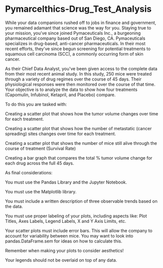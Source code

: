 # Pymarcelthics-Drug_Test_Analysis

While your data companions rushed off to jobs in finance and government, you remained adamant that science was the way for you. Staying true to your mission, you've since joined Pymaceuticals Inc., a burgeoning pharmaceutical company based out of San Diego, CA. Pymaceuticals specializes in drug-based, anti-cancer pharmaceuticals. In their most recent efforts, they've since begun screening for potential treatments to squamous cell carcinoma (SCC), a commonly occurring form of skin cancer.

As their Chief Data Analyst, you've been given access to the complete data from their most recent animal study. In this study, 250 mice were treated through a variety of drug regimes over the course of 45 days. Their physiological responses were then monitored over the course of that time. Your objective is to analyze the data to show how four treatments (Capomulin, Infubinol, Ketapril, and Placebo) compare.

To do this you are tasked with:

Creating a scatter plot that shows how the tumor volume changes over time for each treatment.

Creating a scatter plot that shows how the number of metastatic (cancer spreading) sites changes over time for each treatment.

Creating a scatter plot that shows the number of mice still alive through the course of treatment (Survival Rate)

Creating a bar graph that compares the total % tumor volume change for each drug across the full 45 days.


As final considerations:


You must use the Pandas Library and the Jupyter Notebook.

You must use the Matplotlib library.

You must include a written description of three observable trends based on the data.

You must use proper labeling of your plots, including aspects like: Plot Titles, Axes Labels, Legend Labels, X and Y Axis Limits, etc.

Your scatter plots must include error bars. This will allow the company to account for variability between mice. You may want to look into pandas.DataFrame.sem for ideas on how to calculate this.

Remember when making your plots to consider aesthetics!


Your legends should not be overlaid on top of any data.
